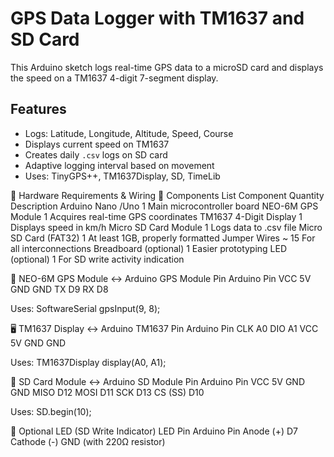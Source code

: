 # GPS Data Logger with TM1637 and SD Card

This Arduino sketch logs real-time GPS data to a microSD card and displays the speed on a TM1637 4-digit 7-segment display.

## Features
- Logs: Latitude, Longitude, Altitude, Speed, Course
- Displays current speed on TM1637
- Creates daily `.csv` logs on SD card
- Adaptive logging interval based on movement
- Uses: TinyGPS++, TM1637Display, SD, TimeLib

🔌 Hardware Requirements & Wiring
🧰 Components List
Component         	 Quantity	          Description
Arduino Nano /Uno	       1	            Main microcontroller board
NEO-6M GPS Module	       1	            Acquires real-time GPS coordinates
TM1637 4-Digit Display	 1	            Displays speed in km/h
Micro SD Card Module 	   1	            Logs data to .csv file
Micro SD Card (FAT32) 	 1	            At least 1GB, properly formatted
Jumper Wires	           ~              15	For all interconnections
Breadboard (optional)	   1	            Easier prototyping
LED (optional)	         1	            For SD write activity indication

📡 NEO-6M GPS Module ↔ Arduino
GPS Module Pin	Arduino Pin
VCC            	5V
GND	            GND
TX	            D9
RX	            D8

Uses: SoftwareSerial gpsInput(9, 8);

🖥️ TM1637 Display ↔ Arduino
TM1637 Pin	 Arduino Pin
CLK          	A0
DIO	          A1
VCC	          5V
GND          	GND

Uses: TM1637Display display(A0, A1);

💾 SD Card Module ↔ Arduino
SD Module Pin     	Arduino Pin
VCC                  	5V
GND	                  GND
MISO                 	D12
MOSI	                D11
SCK	                  D13
CS (SS)	              D10

Uses: SD.begin(10);

🔴 Optional LED (SD Write Indicator)
LED Pin	Arduino Pin
Anode (+)	D7
Cathode (-)	GND (with 220Ω resistor)
